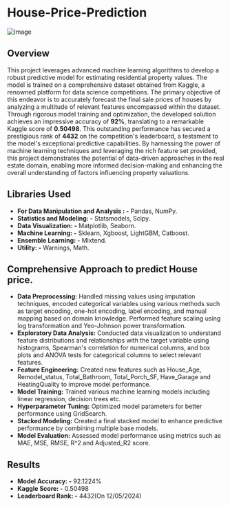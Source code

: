 # House-Price-Prediction

![image](https://github.com/him100gupta/House-Price-Prediction/assets/29143253/fa21f98a-6163-4f7a-8909-27abf5cef67d)

## Overview
This project leverages advanced machine learning algorithms to develop a robust predictive model for estimating residential property values. The model is trained on a comprehensive dataset obtained from Kaggle, a renowned platform for data science competitions.
The primary objective of this endeavor is to accurately forecast the final sale prices of houses by analyzing a multitude of relevant features encompassed within the dataset. Through rigorous model training and optimization, the developed solution achieves an impressive accuracy of **92%**, translating to a remarkable Kaggle score of **0.50498**. This outstanding performance has secured a prestigious rank of **4432** on the competition's leaderboard, a testament to the model's exceptional predictive capabilities.
By harnessing the power of machine learning techniques and leveraging the rich feature set provided, this project demonstrates the potential of data-driven approaches in the real estate domain, enabling more informed decision-making and enhancing the overall understanding of factors influencing property valuations.

## Libraries Used
+ **For Data Manipulation and Analysis : -** Pandas, NumPy.
+ **Statistics and Modeling: -** Statsmodels, Scipy.
+ **Data Visualization: -** Matplotlib, Seaborn.
+ **Machine Learning: -** Sklearn, Xgboost, LightGBM, Catboost.
+ **Ensemble Learning: -** Mlxtend.
+ **Utility: -** Warnings, Math.

## Comprehensive Approach to predict House price.

+ **Data Preprocessing:** Handled missing values using imputation techniques, encoded categorical variables using various methods such as target encoding, one-hot encoding, label encoding, and manual mapping based on domain knowledge. Performed feature scaling using log transformation and Yeo-Johnson power transformation.
+ **Exploratory Data Analysis:** Conducted data visualization to understand feature distributions and relationships with the target variable using histograms, Spearman's correlation for numerical columns, and box plots and ANOVA tests for categorical columns to select relevant features.
+ **Feature Engineering:** Created new features such as House_Age, Remodel_status, Total_Bathroom, Total_Porch_SF, Have_Garage and HeatingQuality to improve model performance.
+ **Model Training:** Trained various machine learning models including linear regression, decision trees etc.
+ **Hyperparameter Tuning:** Optimized model parameters for better performance using GridSearch.
+ **Stacked Modeling:** Created a final stacked model to enhance predictive performance by combining multiple base models.
+ **Model Evaluation:** Assessed model performance using metrics such as MAE, MSE, RMSE, R^2 and Adjusted_R2 score.

## Results
+ **Model Accuracy: -** 92.1224%
+ **Kaggle Score: -** 0.50498
+ **Leaderboard Rank: -** 4432(On 12/05/2024)



